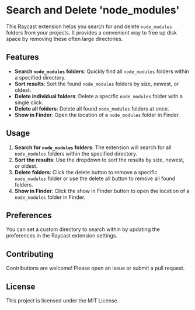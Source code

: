 # Search and Delete 'node_modules'

This Raycast extension helps you search for and delete `node_modules` folders from your projects. It provides a convenient way to free up disk space by removing these often large directories.

## Features

- **Search `node_modules` folders**: Quickly find all `node_modules` folders within a specified directory.
- **Sort results**: Sort the found `node_modules` folders by size, newest, or oldest.
- **Delete individual folders**: Delete a specific `node_modules` folder with a single click.
- **Delete all folders**: Delete all found `node_modules` folders at once.
- **Show in Finder**: Open the location of a `node_modules` folder in Finder.

## Usage

1. **Search for `node_modules` folders**: The extension will search for all `node_modules` folders within the specified directory.
2. **Sort the results**: Use the dropdown to sort the results by size, newest, or oldest.
3. **Delete folders**: Click the delete button to remove a specific `node_modules` folder or use the delete all button to remove all found folders.
4. **Show in Finder**: Click the show in Finder button to open the location of a `node_modules` folder in Finder.

## Preferences

You can set a custom directory to search within by updating the preferences in the Raycast extension settings.

## Contributing

Contributions are welcome! Please open an issue or submit a pull request.

## License

This project is licensed under the MIT License.
